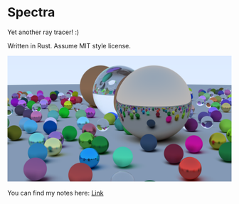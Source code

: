 # Spectra
Yet another ray tracer! :)

Written in Rust. Assume MIT style license.


![](./render.png)

You can find my notes here: [Link](/notes/README.md)
